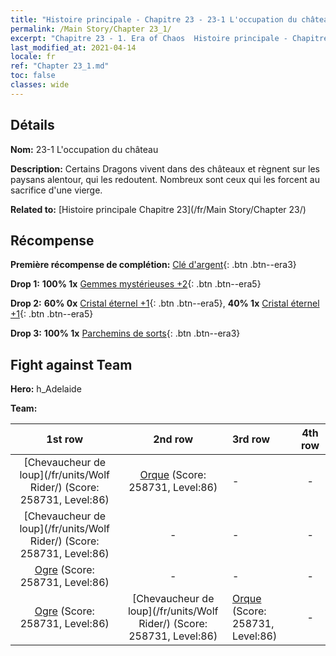 ```yaml
---
title: "Histoire principale - Chapitre 23 - 23-1 L'occupation du château"
permalink: /Main Story/Chapter 23_1/
excerpt: "Chapitre 23 - 1. Era of Chaos  Histoire principale - Chapitre 23_1. 23-1 L'occupation du château"
last_modified_at: 2021-04-14
locale: fr
ref: "Chapter 23_1.md"
toc: false
classes: wide
---
```


## Détails

 **Nom:** 23-1 L'occupation du château

 **Description:** Certains Dragons vivent dans des châteaux et règnent sur les paysans alentour, qui les redoutent. Nombreux sont ceux qui les forcent au sacrifice d'une vierge.

 **Related to:** [Histoire principale Chapitre 23](/fr/Main Story/Chapter 23/)

## Récompense

 **Première récompense de complétion:** [Clé d'argent](/fr/Items/con_693/){: .btn .btn--era3}

 **Drop 1:** **100% 1x** [Gemmes mystérieuses +2](/fr/Items/mat_79/){: .btn .btn--era5}

 **Drop 2:** **60% 0x** [Cristal éternel +1](/fr/Items/mat_73/){: .btn .btn--era5}, **40% 1x** [Cristal éternel +1](/fr/Items/mat_73/){: .btn .btn--era5}

 **Drop 3:** **100% 1x** [Parchemins de sorts](/fr/Items/con_694/){: .btn .btn--era3}


## Fight against Team
 **Hero:** h_Adelaide

 **Team:**


  | 1st row | 2nd row | 3rd row | 4th row |
  |:----:|:----:|:----|:----:|
  | [Chevaucheur de loup](/fr/units/Wolf Rider/) (Score: 258731, Level:86)  | [Orque](/fr/units/Orc/) (Score: 258731, Level:86)  | - | - |
  | [Chevaucheur de loup](/fr/units/Wolf Rider/) (Score: 258731, Level:86)  | - | - | - |
  | [Ogre](/fr/units/Ogre/) (Score: 258731, Level:86)  | - | - | - |
  | [Ogre](/fr/units/Ogre/) (Score: 258731, Level:86)  | [Chevaucheur de loup](/fr/units/Wolf Rider/) (Score: 258731, Level:86)  | [Orque](/fr/units/Orc/) (Score: 258731, Level:86)  | - |


